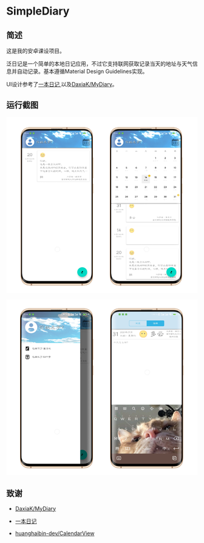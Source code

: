 # SimpleDiary

## 简述

这是我的安卓课设项目。

泛日记是一个简单的本地日记应用，不过它支持联网获取记录当天的地址与天气信息并自动记录。基本遵循Material Design Guidelines实现。

UI设计参考了[一本日记 ](http://1diary.me/)以及[DaxiaK/MyDiary](https://github.com/DaxiaK/MyDiary)。

## 运行截图



![image-20210731144141377.png (927×853) (raw.githubusercontent.com)](https://raw.githubusercontent.com/MogoMec/SimpleDiary/main/img/image-20210731144141377.png)

![image-20210731144308622.png (916×840) (raw.githubusercontent.com)](https://raw.githubusercontent.com/MogoMec/SimpleDiary/main/img/image-20210731144308622.png)

## 致谢

- [DaxiaK/MyDiary](https://github.com/DaxiaK/MyDiary)

- [一本日记 ](http://1diary.me/)
- [huanghaibin-dev/CalendarView](https://github.com/huanghaibin-dev/CalendarView)

